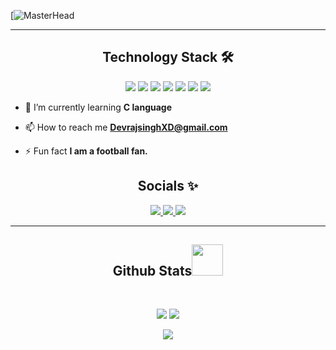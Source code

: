 [![MasterHead](https://64.media.tumblr.com/d69dd87eef8d7175c3fde44a454fb193/f5086ac2846e4387-c1/s540x810/8b53cba0d131fec9dc9df764040e3a2e32210e62.gifv)

---

<h2 align="center">Technology Stack 🛠</h2>

<p align="center">
<img src="https://img.shields.io/badge/-C-black?style=flat-square&logo=c"/>
<img src="https://img.shields.io/badge/-C++-black?style=flat-square&logo=cplusplus"/>
<img src="https://img.shields.io/badge/-VsCode-black?style=flat-square&logo=visualstudiocode"/>
<img src="https://img.shields.io/badge/-JavaScript-black?style=flat-square&logo=javascript"/>
<img src="https://img.shields.io/badge/-HTML5-black?style=flat-square&logo=html5&logoColor=white"/>
<img src="https://img.shields.io/badge/-CSS3-black?style=flat-square&logo=css3"/>
<img src="https://img.shields.io/badge/-Blogger-black?style=flat-square&logo=blogger"/>
</p>

- 🌱 I’m currently learning **C language**

- 📫 How to reach me **DevrajsinghXD@gmail.com**

- ⚡ Fun fact **I am a football fan.**

<h2 align="center">Socials ✨</h2>

<div align="center">
<a href="https://www.telegram.me/DevUzumaki">
 <img src="https://img.shields.io/badge/-@DevUzumaki-black?style=flat-square&logo=telegram&logoColor=white&link=https://www.telegram.me/DevUzumaki"/>
</a>
<a href="https://www.instagram.com/iamvoidwalker/">
 <img src="https://img.shields.io/badge/-iamvoidwalker-black?style=flat-square&logo=instagram&logoColor=white&link=https://www.instagram.com/iamvoidwalker/"/>
</a>

<a href="https://youtube.com/@HawkRage">
 <img src="https://img.shields.io/badge/-warlordsnet-black?style=flat-square&logo=youtube&logoColor=white&link=https://www.youtube.com/@HawkRage"/>
</a>
</div>

---

<h2 align="center">
 Github Stats<img src="https://media.giphy.com/media/VgCDAzcKvsR6OM0uWg/giphy.gif" width="50">
</h2>
<br>
<p align = "center">
  <img  src = "https://github-readme-stats.vercel.app/api?username=DevrajXD&show_icons=true&theme=radical&line_height=27">
  <img src = "https://github-readme-stats.vercel.app/api/top-langs/?username=DevrajXD&hide=html,css,javascript,c,cpluslus&theme=radical">
</p>

<p align = "center">
 <img  src="https://github-readme-streak-stats.herokuapp.com/?user=DevrajXD&show_icons=true&locale=en&layout=compact&theme=radical&line_height=0" />
</p>  
